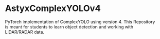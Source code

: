 # AstyxComplexYOLOv4
PyTorch implementation of ComplexYOLO using version 4. This Repository is meant for students to learn object detection and working with LiDAR/RADAR data.
